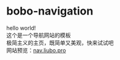 # bobo-navigation
hello world!  
这个是一个导航网站的模板  
极简主义的主页，既简单又美观，快来试试吧  
网站预览：[nav.liubo.pro](http://nav.liubo.pro)